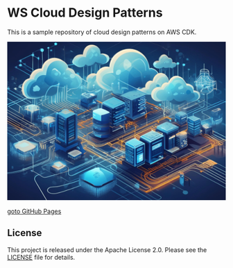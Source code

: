 # WS Cloud Design Patterns

This is a sample repository of cloud design patterns on AWS CDK.

![top](./banner.png)

[goto GitHub Pages](https://ishiharatma.github.io/aws-cdk-cdp/)

## License

This project is released under the Apache License 2.0. Please see the [LICENSE](LICENSE) file for details.